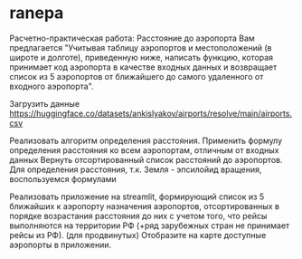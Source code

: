 # ranepa
Расчетно-практическая работа:
Расстояние до аэропорта
Вам предлагается "Учитывая таблицу аэропортов и местоположений (в широте и долготе), приведенную ниже, написать функцию, которая принимает код аэропорта в качестве входных данных и возвращает список из 5 аэропортов от ближайшего до самого удаленного от входного аэропорта". 

Загрузить данные https://huggingface.co/datasets/ankislyakov/airports/resolve/main/airports.csv

Реализовать алгоритм определения расстояния. Применить формулу определения расстояния ко всем аэропортам, отличным от входных данных Вернуть отсортированный список расстояний до аэропортов.
Для определения расстояния, т.к. Земля - эпсилойид вращения, воспользуемся формулами

Реализовать приложение на streamlit, формирующий список из 5 ближайших к аэропорту назначения аэропортов, отсортированных в порядке возрастания расстояния до них с учетом того, что рейсы выполняются на территории РФ (+ряд зарубежных стран не принимает рейсы из РФ).
(для продвинутых) Отобразите на карте доступные аэропорты в приложении.  
